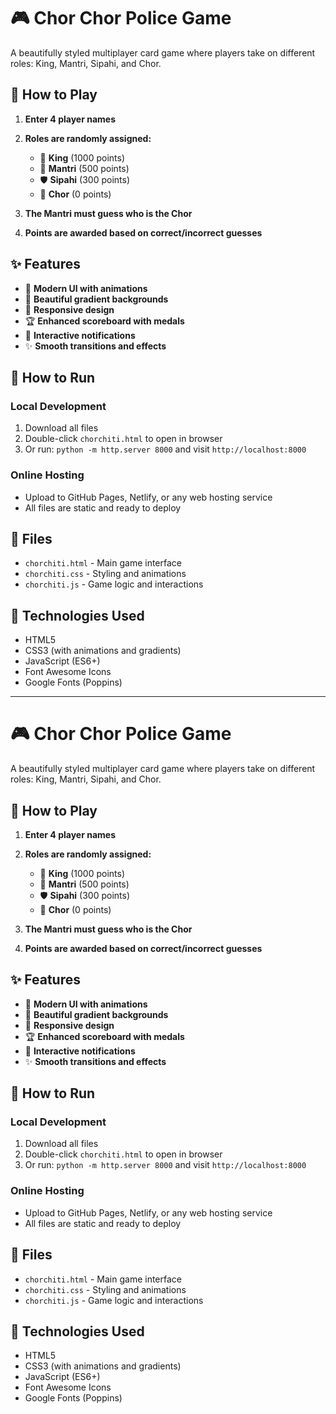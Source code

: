 
# 🎮 Chor Chor Police Game

A beautifully styled multiplayer card game where players take on different roles: King, Mantri, Sipahi, and Chor.

## 🎯 How to Play

1. **Enter 4 player names**
2. **Roles are randomly assigned:**
   - 👑 **King** (1000 points)
   - 🤵 **Mantri** (500 points) 
   - 🛡️ **Sipahi** (300 points)
   - 🦹 **Chor** (0 points)

3. **The Mantri must guess who is the Chor**
4. **Points are awarded based on correct/incorrect guesses**

## ✨ Features

- 🎨 **Modern UI with animations**
- 🌈 **Beautiful gradient backgrounds**
- 📱 **Responsive design**
- 🏆 **Enhanced scoreboard with medals**
- 🔔 **Interactive notifications**
- ✨ **Smooth transitions and effects**

## 🚀 How to Run

### Local Development
1. Download all files
2. Double-click `chorchiti.html` to open in browser
3. Or run: `python -m http.server 8000` and visit `http://localhost:8000`

### Online Hosting
- Upload to GitHub Pages, Netlify, or any web hosting service
- All files are static and ready to deploy

## 📁 Files

- `chorchiti.html` - Main game interface
- `chorchiti.css` - Styling and animations
- `chorchiti.js` - Game logic and interactions

## 🎨 Technologies Used

- HTML5
- CSS3 (with animations and gradients)
- JavaScript (ES6+)
- Font Awesome Icons
- Google Fonts (Poppins)

---

# 🎮 Chor Chor Police Game

A beautifully styled multiplayer card game where players take on different roles: King, Mantri, Sipahi, and Chor.

## 🎯 How to Play

1. **Enter 4 player names**
2. **Roles are randomly assigned:**
   - 👑 **King** (1000 points)
   - 🤵 **Mantri** (500 points) 
   - 🛡️ **Sipahi** (300 points)
   - 🦹 **Chor** (0 points)

3. **The Mantri must guess who is the Chor**
4. **Points are awarded based on correct/incorrect guesses**

## ✨ Features

- 🎨 **Modern UI with animations**
- 🌈 **Beautiful gradient backgrounds**
- 📱 **Responsive design**
- 🏆 **Enhanced scoreboard with medals**
- 🔔 **Interactive notifications**
- ✨ **Smooth transitions and effects**

## 🚀 How to Run

### Local Development
1. Download all files
2. Double-click `chorchiti.html` to open in browser
3. Or run: `python -m http.server 8000` and visit `http://localhost:8000`

### Online Hosting
- Upload to GitHub Pages, Netlify, or any web hosting service
- All files are static and ready to deploy

## 📁 Files

- `chorchiti.html` - Main game interface
- `chorchiti.css` - Styling and animations
- `chorchiti.js` - Game logic and interactions

## 🎨 Technologies Used

- HTML5
- CSS3 (with animations and gradients)
- JavaScript (ES6+)
- Font Awesome Icons
- Google Fonts (Poppins)
